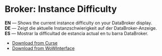 Broker: Instance Difficulty
==============================

**EN** — Shows the current instance difficulty on your DataBroker display.  
**DE** — Zeigt die aktuelle Instanzschwierigkeit auf der DataBroker-Anzeige.  
**ES** — Mostrar la difficultad de estancia actual en tu barra DataBroker.

* [Download from Curse](http://www.curse.com/addons/wow/broker-instance-difficulty)
* [Download from WoWInterface](http://www.wowinterface.com/downloads/info22729-InstanceDifficulty.html)
